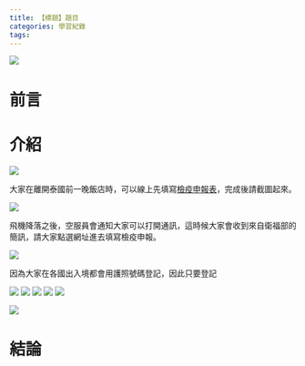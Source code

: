```yaml
---
title: 【標題】題目
categories: 學習紀錄
tags:
---
```


![](https://nijialin.com/images/common.jpeg)


# 前言

<!-- more -->

# 介紹
![](https://nijialin.com/images/2022/th-2/0.PNG)

大家在離開泰國前一晚飯店時，可以線上先填寫[檢疫申報表](https://hdhq.mohw.gov.tw/Default1?openExternalBrowser=1)，完成後請截圖起來。



![](https://nijialin.com/images/2022/th-2/1.PNG)

飛機降落之後，空服員會通知大家可以打開通訊，這時候大家會收到來自衛福部的簡訊，請大家點選網址進去填寫檢疫申報。

![](https://nijialin.com/images/2022/th-2/2.PNG)

因為大家在各國出入境都會用護照號碼登記，因此只要登記

![](https://nijialin.com/images/2022/th-2/3.PNG)
![](https://nijialin.com/images/2022/th-2/4.PNG)
![](https://nijialin.com/images/2022/th-2/5.PNG)
![](https://nijialin.com/images/2022/th-2/wait.PNG)
![](https://nijialin.com/images/2022/th-2/PCR.PNG)

![](https://nijialin.com/images/2022/th-2/done.PNG)


# 結論